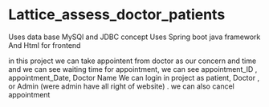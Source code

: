 # Lattice_assess_doctor_patients

Uses data base MySQl and JDBC concept
Uses Spring boot java framework 
And Html for frontend

in this project we can take appointent from doctor as our concern and time and we can see waiting time for appointment, we can see appointment_ID , appointment_Date,
Doctor Name
We can login in project as patient, Doctor , or Admin (were admin have all right of website) .
we can also cancel appointment 

